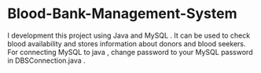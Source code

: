 # Blood-Bank-Management-System
I development this project using Java and MySQL . It can be used to check blood availability and stores information about donors and blood seekers.
For connecting MySQL to java , change password to your MySQL password in DBSConnection.java .
